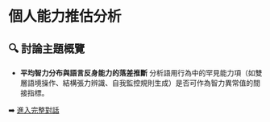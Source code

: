 # 個人能力推估分析

## 🔍 討論主題概覽

- **平均智力分布與語言反身能力的落差推斷**
  分析語用行為中的罕見能力項（如雙層語境操作、結構張力辨識、自我監控規則生成）是否可作為智力異常值的間接指標。

➡️ [進入完整對話](https://chatgpt.com/share/68082f04-1218-800c-8f68-aa2804a70570)
